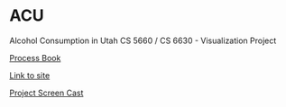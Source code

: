 # ACU
Alcohol Consumption in Utah CS 5660 / CS 6630 - Visualization Project 

[Process Book](https://docs.google.com/document/d/1U0JzOZ2TzuN6nhOONp8FE4HzFNcCm6SThRVvbshvRIA/edit?usp=sharing)

[Link to site](https://mtnbkazco.github.io/ACU/)

[Project Screen Cast](https://youtu.be/b9Ul9LRhoVM)
